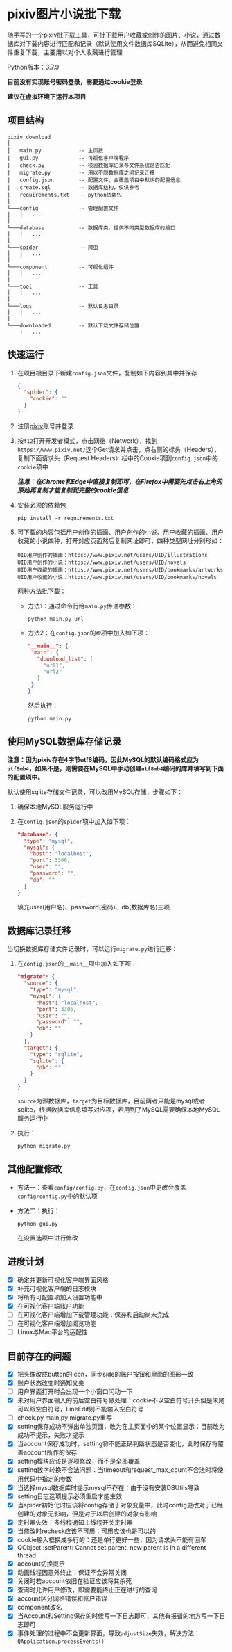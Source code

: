 # pixiv图片小说批下载

随手写的一个pixiv批下载工具，可批下载用户收藏或创作的图片、小说，通过数据库对下载内容进行匹配和记录（默认使用文件数据库SQLite），从而避免相同文件重复下载，主要用以对个人收藏进行管理

Python版本：3.7.9

**目前没有实现账号密码登录，需要通过cookie登录**

**建议在虚拟环境下运行本项目**

## 项目结构

```
pixiv_download
│
│   main.py            -- 主函数
|   gui.py             -- 可视化客户端程序
|   check.py           -- 核验数据库记录与文件系统是否匹配
|   migrate.py         -- 用以不同数据库之间记录迁移
|   config.json        -- 配置文件，会覆盖项目中默认的配置信息
|   create.sql         -- 数据库结构，仅供参考
|   requirements.txt   -- python依赖包
|
└───config             -- 管理配置文件
|   |   ...
│
└───database           -- 数据库类，提供不同类型数据库的接口
│   │   ...
|
└───spider             -- 爬虫
│   │   ...
|
└───component          -- 可视化组件
│   │   ...
|
└───tool               -- 工具
│   │   ...
|
└───logs               -- 默认日志目录
|   |   ...
|
└───downloaded         -- 默认下载文件存储位置
    |   ...
```

## 快速运行

1. 在项目根目录下新建`config.json`文件，复制如下内容到其中并保存
   ```json
   {
     "spider": {
       "cookie": ""
     }
   }
   ```
   
2. 注册[pixiv](https://www.pixiv.net/)账号并登录

3. 按`f12`打开开发者模式，点击网络（Network），找到`https://www.pixiv.net/`这个Get请求并点击，点右侧的标头（Headers），复制下面请求头（Request Headers）栏中的Cookie项到`config.json`中的`cookie`项中

   ***注意：在Chrome和Edge中直接复制即可，在Firefox中需要先点击右上角的原始再复制才能复制到完整的cookie信息***

4. 安装必须的依赖包
   ```shell
   pip install -r requirements.txt
   ```

5. 可下载的内容包括用户创作的插画、用户创作的小说、用户收藏的插画、用户收藏的小说四种，打开对应页面然后复制网址即可，四种类型网址分别形如：

   ```
   UID用户创作的插画：https://www.pixiv.net/users/UID/illustrations
   UID用户创作的小说：https://www.pixiv.net/users/UID/novels
   UID用户收藏的插画：https://www.pixiv.net/users/UID/bookmarks/artworks
   UID用户收藏的小说：https://www.pixiv.net/users/UID/bookmarks/novels
   ```

   两种方法批下载：

   * 方法1：通过命令行给`main.py`传递参数：

     ```shell
     python main.py url
     ```

   * 方法2：在`config.json`的`根`项中加入如下项：

     ```json
     "__main__": {
      "main": {
        "download_list": [
          "url1",
          "url2"
        ]
      }
     }
     ```

     然后执行：

     ```shell
     python main.py
     ```

## 使用MySQL数据库存储记录

**注意：因为pixiv存在4字节utf8编码，因此MySQL的默认编码格式应为`utf8mb4`，如果不是，则需要在MySQL中手动创建`utf8mb4`编码的库并填写到下面的配置项中。**

默认使用sqlite存储文件记录，可以改用MySQL存储，步骤如下：

1. 确保本地MySQL服务运行中

2. 在`config.json`的`spider`项中加入如下项：

   ```json
   "database": {
     "type": "mysql",
     "mysql": {
       "host": "localhost",
       "port": 3306,
       "user": "",
       "password": "",
       "db": ""
     }
   }
   ```

   填充user(用户名)、password(密码)、db(数据库名)三项

## 数据库记录迁移

当切换数据库存储文件记录时，可以运行`migrate.py`进行迁移：

1. 在`config.json`的`__main__`项中加入如下项：

   ```json
   "migrate": {
     "source": {
       "type": "mysql",
       "mysql": {
         "host": "localhost",
         "port": 3306,
         "user": "",
         "password": "",
         "db": ""
       }
     },
     "target": {
       "type": "sqlite",
       "sqlite": {
         "db": ""
       }
     }
   }
   ```

   `source`为源数据库，`target`为目标数据库，目前两者只能是mysql或者sqlite，根据数据库信息填写对应项，若用到了MySQL需要确保本地MySQL服务运行中

2. 执行：

   ```shell
   python migrate.py
   ```

## 其他配置修改

* 方法一：查看`config/config.py`，在`config.json`中更改会覆盖`config/config.py`中的默认项
  
* 方法二：执行：

   ```shell
   python gui.py
   ```

   在设置选项中进行修改

## 进度计划

- [x] 确定并更新可视化客户端界面风格
- [x] 补充可视化客户端的日志模块
- [x] 将所有可配置项加入设置功能中
- [x] 在可视化客户端账户功能
- [ ] 在可视化客户端增加下载管理功能：保存和启动尚未完成
- [ ] 在可视化客户端增加阅览功能
- [ ] Linux与Mac平台的适配性

## 目前存在的问题

- [x] 把头像改成button的icon，同步side的账户按钮和里面的图形一致
- [x] 账户状态改变时通知父亲
- [ ] 用户界面打开时会出现一个小窗口闪动一下
- [x] 未对用户界面输入的前后空白符号做处理：cookie不以空白符号开头但是末尾可以跟空白符号，LineEdit则不能输入空白符号
- [ ] check.py main.py migrate.py重写
- [x] setting保存成功不弹出单独页面，改为在主页面中的某个位置显示：目前改为成功不提示，失败才提示
- [x] 当account保存成功时，setting将不能正确判断状态是否变化，此时保存将覆盖account所作的保存
- [x] setting模块应该是逐项修改，而不是全部覆盖
- [x] setting数字转换不合法问题：当timeout和request_max_count不合法时将使用代码中指定的参数
- [x] 当选择mysql数据库时提示mysql不存在：由于没有安装DBUtils导致
- [x] setting日志选项提示必须重启才能生效
- [x] 当spider初始化时应该将config存储于对象变量中，此时config更改对于已经创建的对象无影响，但是对于以后创建的对象有影响
- [x] 定时器失效：多线程通知主线程开关定时器
- [x] 当修改时recheck应该不可用：可用应该也是可以的
- [x] cookie输入框换成多行的：还是单行更好一些，因为请求头不能有回车
- [x] QObject::setParent: Cannot set parent, new parent is in a different thread
- [x] account切换提示
- [x] 动画线程因意外终止：保证不会异常关闭
- [x] 关闭时若account依旧在验证应该将其杀死
- [x] 查询时允许用户修改，即需要能终止正在进行的查询
- [x] account区分网络错误和账户错误
- [x] component改名
- [x] 当Account和Setting保存的时候写一下日志即可，其他有报错的地方写一下日志即可
- [x] 事件处理的过程中不会更新界面，导致`adjustSize`失效，解决方法：`QApplication.processEvents()`
